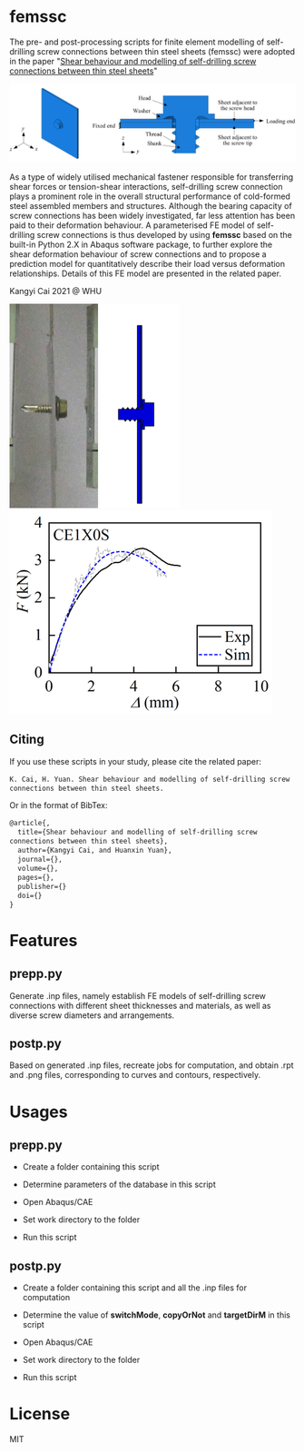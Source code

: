 # femssc

The pre- and post-processing scripts for finite element modelling of self-drilling screw connections between thin steel sheets (femssc) were adopted in the paper "[Shear behaviour and modelling of self-drilling screw connections between thin steel sheets]()"

![FE Model](images/FE_model.png)

As a type of widely utilised mechanical fastener responsible for transferring shear forces or tension-shear interactions, self-drilling screw connection plays a prominent role in the overall structural performance of cold-formed steel assembled members and structures. Although the bearing capacity of screw connections has been widely investigated, far less attention has been paid to their deformation behaviour. A parameterised FE model of self-drilling screw connections is thus developed by using __femssc__ based on the built-in Python 2.X in Abaqus software package, to further explore the shear deformation behaviour of screw connections and to propose a prediction model for quantitatively describe their load versus deformation relationships. Details of this FE model are presented in the related paper.

Kangyi Cai 2021 @ WHU

![CE1X0S-Exp](images/CE1X0S-Exp.gif) ![CE1X0S-FE](images/CE1X0S-FE.gif) ![CE1X0S-curve](images/CE1X0S-curve.gif)

## Citing

If you use these scripts in your study, please cite the related paper:
```
K. Cai, H. Yuan. Shear behaviour and modelling of self-drilling screw connections between thin steel sheets. 
```

Or in the format of BibTex:
```
@article{,
  title={Shear behaviour and modelling of self-drilling screw connections between thin steel sheets},
  author={Kangyi Cai, and Huanxin Yuan},
  journal={},
  volume={},
  pages={},
  publisher={}
  doi={}
}
```

# Features

## prepp.py

Generate .inp files, namely establish FE models of self-drilling screw connections with different sheet thicknesses and materials, as well as diverse screw diameters and arrangements.

## postp.py

Based on generated .inp files, recreate jobs for computation, and obtain .rpt and .png files, corresponding to curves and contours, respectively.

# Usages

## prepp.py

- Create a folder containing this script

- Determine parameters of the database in this script

- Open Abaqus/CAE

- Set work directory to the folder

- Run this script

## postp.py

- Create a folder containing this script and all the .inp files for computation

- Determine the value of __switchMode__, __copyOrNot__ and __targetDirM__ in this script

- Open Abaqus/CAE

- Set work directory to the folder

- Run this script

# License

MIT
